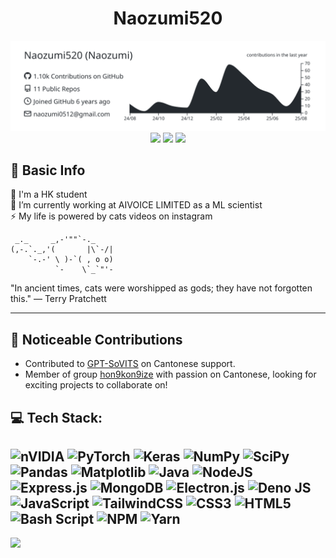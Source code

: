 <div align="center">
  <h1>Naozumi520</h1>
  <img src="https://raw.githubusercontent.com/Naozumi520/Naozumi520/main/profile-summary-card-output/graywhite/0-profile-details.svg" width="520">
  <img src="https://github-readme-stats.vercel.app/api/top-langs/?username=Naozumi520&theme=graywhite&hide_border=false&include_all_commits=true&count_private=true&layout=compact" width="270">
  <img src="https://github-readme-stats.vercel.app/api?username=Naozumi520&theme=graywhite&hide_border=false&include_all_commits=true&count_private=true" width="377">
  <img src="https://nirzak-streak-stats.vercel.app/?user=Naozumi520&theme=graywhite&hide_border=false" width="414">
</div>

## 📝 Basic Info
🔭 I'm a HK student<br>
👯 I’m currently working at AIVOICE LIMITED as a ML scientist<br>
⚡ My life is powered by cats videos on instagram

```
 _._     _,-'""`-._
(,-.`._,'(       |\`-/|
    `-.-' \ )-`( , o o)
          `-    \`_`"'-
```

"In ancient times, cats were worshipped as gods; they have not forgotten this." — Terry Pratchett  

---

## 🤝 Noticeable Contributions
- Contributed to [GPT-SoVITS](https://github.com/RVC-Boss/GPT-SoVITS?tab=readme-ov-file#thanks-to-all-contributors-for-their-efforts) on Cantonese support.
- Member of group [hon9kon9ize](https://github.com/hon9kon9ize) with passion on Cantonese, looking for exciting projects to collaborate on!

## 💻 Tech Stack:
![nVIDIA](https://img.shields.io/badge/cuda-000000.svg?logo=nVIDIA&logoColor=green)
![PyTorch](https://img.shields.io/badge/PyTorch-%23EE4C2C.svg?logo=PyTorch&logoColor=white)
![Keras](https://img.shields.io/badge/Keras-%23D00000.svg?logo=Keras&logoColor=white)
![NumPy](https://img.shields.io/badge/numpy-%23013243.svg?logo=numpy&logoColor=white)
![SciPy](https://img.shields.io/badge/SciPy-%230C55A5.svg?logo=scipy&logoColor=%white)
![Pandas](https://img.shields.io/badge/pandas-%23150458.svg?logo=pandas&logoColor=white)
![Matplotlib](https://img.shields.io/badge/Matplotlib-%23ffffff.svg?logo=Matplotlib&logoColor=black)
![Java](https://img.shields.io/badge/java-%23ED8B00.svg?logo=openjdk&logoColor=white)
![NodeJS](https://img.shields.io/badge/node.js-6DA55F?logo=node.js&logoColor=white)
![Express.js](https://img.shields.io/badge/express.js-%23404d59.svg?logo=express&logoColor=%2361DAFB)
![MongoDB](https://img.shields.io/badge/MongoDB-%234ea94b.svg?logo=mongodb&logoColor=white)
![Electron.js](https://img.shields.io/badge/Electron-191970?logo=Electron&logoColor=white)
![Deno JS](https://img.shields.io/badge/deno%20js-000000?logo=deno&logoColor=white)
![JavaScript](https://img.shields.io/badge/javascript-%23323330.svg?logo=javascript&logoColor=%23F7DF1E)
![TailwindCSS](https://img.shields.io/badge/tailwindcss-%2338B2AC.svg?logo=tailwind-css&logoColor=white)
![CSS3](https://img.shields.io/badge/css3-%231572B6.svg?logo=css3&logoColor=white)
![HTML5](https://img.shields.io/badge/html5-%23E34F26.svg?logo=html5&logoColor=white)
![Bash Script](https://img.shields.io/badge/bash_script-%23121011.svg?logo=gnu-bash&logoColor=white)
![NPM](https://img.shields.io/badge/NPM-%23CB3837.svg?logo=npm&logoColor=white)
![Yarn](https://img.shields.io/badge/yarn-%232C8EBB.svg?logo=yarn&logoColor=white)
---

![](https://komarev.com/ghpvc/?username=Naozumi520&color=ff69b4)
